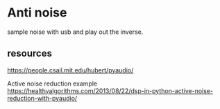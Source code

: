 # Anti noise

sample noise with usb and play out the inverse.

## resources

https://people.csail.mit.edu/hubert/pyaudio/

Active noise reduction example
https://healthyalgorithms.com/2013/08/22/dsp-in-python-active-noise-reduction-with-pyaudio/
